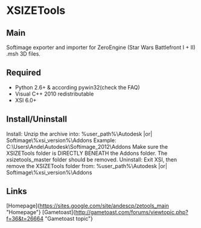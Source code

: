 XSIZETools
========

Main
--------

Softimage exporter and importer for ZeroEngine (Star Wars Battlefront I + II) .msh 3D files.

Required
--------

* Python 2.6+ & according pywin32(check the FAQ)
* Visual C++ 2010 redistributable
* XSI 6.0+

Install/Uninstall
--------

Install:
	Unzip the archive into: %user_path%\\Autodesk |or| Softimage\\%xsi_version%\\Addons
					Example: C:\\Users\\Ande\\Autodesk\\Softimage_2012\\Addons
	Make sure the XSIZETools folder is DIRECTLY BENEATH the Addons folder. The xsizetools_master folder should be removed.
Uninstall:
	Exit XSI, then remove the XSIZETools folder from: %user_path%\\Autodesk |or| Softimage\\%xsi_version%\\Addons

Links
--------

[Homepage]{https://sites.google.com/site/andescp/zetools_main "Homepage"}
[Gametoast]{http://gametoast.com/forums/viewtopic.php?f=36&t=26664 "Gametoast topic"}